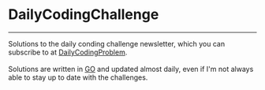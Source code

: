 # DailyCodingChallenge
---

Solutions to the daily conding challenge newsletter, which you can subscribe to at [DailyCodingProblem](https://www.dailycodingproblem.com/).<br><br>
Solutions are written in [GO](https://go.dev/) and updated almost daily, even if I'm not always able to stay up to date with the challenges.

